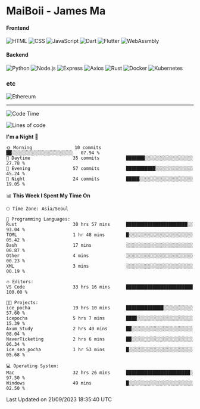 # MaiBoii - James Ma

#### Frontend
![HTML](https://img.shields.io/badge/-HTML-E34F26?style=flat-square&logo=html5&logoColor=white)
![CSS](https://img.shields.io/badge/-CSS-1572B6?style=flat-square&logo=css3)
![JavaScript](https://img.shields.io/badge/-JavaScript-F7DF1E?style=flat-square&logo=javascript&logoColor=black)
![Dart](https://img.shields.io/badge/-Dart-0175C2?style=flat-square&logo=dart)
![Flutter](https://img.shields.io/badge/-Flutter-02569B?style=flat-square&logo=flutter)
![WebAssmbly](https://img.shields.io/badge/-WebAssembly-654FF0?style=flat-square&logo=webassembly&logoColor=white)


#### Backend
![Python](https://img.shields.io/badge/-Python-3776AB?style=flat-square&logo=python&logoColor=white)
![Node.js](https://img.shields.io/badge/-Node.js-339933?style=flat-square&logo=node.js&logoColor=white)
![Express](https://img.shields.io/badge/-Express-339933?style=flat-square&logo=express&logoColor=white)
![Axios](https://img.shields.io/badge/-Axios-5A29E4?style=flat-square&logo=axios&logoColor=white)
![Rust](https://img.shields.io/badge/-Rust-000000?style=flat-square&logo=rust&logoColor=white)
![Docker](https://img.shields.io/badge/-Docker-2496ED?style=flat-square&logo=docker&logoColor=white)
![Kubernetes](https://img.shields.io/badge/-Kubernetes-326CE5?style=flat-square&logo=kubernetes&logoColor=white)


### etc
![Ethereum](https://img.shields.io/badge/-Ethereum-3C3C3D?style=flat-square&logo=ethereum&logoColor=white)

---
<!--START_SECTION:waka-->
![Code Time](http://img.shields.io/badge/Code%20Time-661%20hrs%2039%20mins-blue)

![Lines of code](https://img.shields.io/badge/From%20Hello%20World%20I%27ve%20Written-54.6%20thousand%20lines%20of%20code-blue)

**I'm a Night 🦉** 

```text
🌞 Morning                10 commits          ██░░░░░░░░░░░░░░░░░░░░░░░   07.94 % 
🌆 Daytime                35 commits          ███████░░░░░░░░░░░░░░░░░░   27.78 % 
🌃 Evening                57 commits          ███████████░░░░░░░░░░░░░░   45.24 % 
🌙 Night                  24 commits          █████░░░░░░░░░░░░░░░░░░░░   19.05 % 
```


📊 **This Week I Spent My Time On** 

```text
🕑︎ Time Zone: Asia/Seoul

💬 Programming Languages: 
Rust                     30 hrs 57 mins      ███████████████████████░░   93.04 % 
TOML                     1 hr 48 mins        █░░░░░░░░░░░░░░░░░░░░░░░░   05.42 % 
Bash                     17 mins             ░░░░░░░░░░░░░░░░░░░░░░░░░   00.87 % 
Other                    4 mins              ░░░░░░░░░░░░░░░░░░░░░░░░░   00.23 % 
XML                      3 mins              ░░░░░░░░░░░░░░░░░░░░░░░░░   00.19 % 

🔥 Editors: 
VS Code                  33 hrs 16 mins      █████████████████████████   100.00 % 

🐱‍💻 Projects: 
ice_pocha                19 hrs 10 mins      ██████████████░░░░░░░░░░░   57.60 % 
icepocha                 5 hrs 7 mins        ████░░░░░░░░░░░░░░░░░░░░░   15.39 % 
Axum_Study               2 hrs 40 mins       ██░░░░░░░░░░░░░░░░░░░░░░░   08.04 % 
NaverTicketing           2 hrs 6 mins        ██░░░░░░░░░░░░░░░░░░░░░░░   06.34 % 
ice_sea_pocha            1 hr 53 mins        █░░░░░░░░░░░░░░░░░░░░░░░░   05.68 % 

💻 Operating System: 
Mac                      32 hrs 26 mins      ████████████████████████░   97.50 % 
Windows                  49 mins             █░░░░░░░░░░░░░░░░░░░░░░░░   02.50 % 
```


 Last Updated on 21/09/2023 18:35:40 UTC
<!--END_SECTION:waka-->

